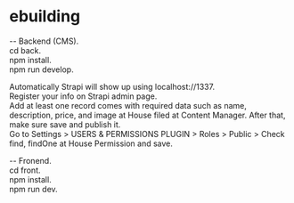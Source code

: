 # ebuilding

-- Backend (CMS).   
cd back.   
npm install.   
npm run develop.   

Automatically Strapi will show up using localhost://1337.   
Register your info on Strapi admin page.  
Add at least one record comes with required data such as name, description, price, and image at House filed at Content Manager. After that, make sure save and publish it.    
Go to Settings > USERS & PERMISSIONS PLUGIN > Roles > Public > Check find, findOne at House Permission and save.    

-- Fronend.   
cd front.   
npm install.   
npm run dev.   
